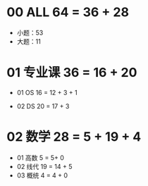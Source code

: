 # 00 ALL 64 = 36 + 28

* 小题：53
* 大题：11



# 01 专业课 36 = 16 + 20

* 01 OS 16 = 12 + 3 + 1 

* 02 DS 20 = 17 + 3



# 02 数学 28 = 5 + 19 + 4

* 01 高数 5 = 5+ 0
* 02 线代 19 = 14 + 5
* 03 概统 4 = 4 + 0

